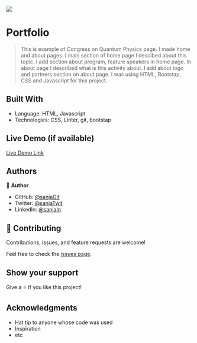 ![](https://img.shields.io/badge/Microverse-blueviolet)

# Portfolio

> This is example of Congress on Quantum Physics page. I made home and about pages. I main section of home page I descibed about this topic. I add section about program, feature speakers in home page. In about page I described what is this activity about. I add about logo and partners section on about page.
> I was using HTML, Bootstap, CSS and Javascript for this project.



## Built With

- Language: HTML, Javascript
- Technologies: CSS, Linter, git, bootstap


## Live Demo (if available)

[Live Demo Link](https://sanja969.github.io/Quantum-physics-congress/)


## Authors

👤 **Author**

- GitHub: [@sanjaGit](https://github.com/Sanja969)
- Twitter: [@sanjaTwit](https://twitter.com/SanjaMandic42)
- LinkedIn: [@sanjaIn](https://linkedin.com/in/sanja-mandic-823995a2/)



## 🤝 Contributing

Contributions, issues, and feature requests are welcome!

Feel free to check the [issues page](../../issues/).

## Show your support

Give a ⭐️ if you like this project!

## Acknowledgments

- Hat tip to anyone whose code was used
- Inspiration
- etc

